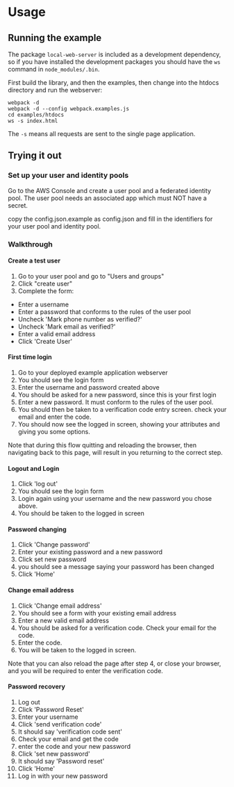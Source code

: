 # Usage

## Running the example

The package `local-web-server` is included as a development dependency, so if
you have installed the development packages you should have the `ws` command in
`node_modules/.bin`.

First build the library, and then the examples, then change into the htdocs directory and run the webserver:

    webpack -d
    webpack -d --config webpack.examples.js
    cd examples/htdocs
    ws -s index.html

The `-s` means all requests are sent to the single page application.

## Trying it out

### Set up your user and identity pools

Go to the AWS Console and create a user pool and a federated identity pool.
The user pool needs an associated app which must NOT have a secret.

copy the config.json.example as config.json and fill in the identifiers for
your user pool and identity pool.

### Walkthrough

#### Create a test user

1. Go to your user pool and go to "Users and groups"
2. Click "create user"
3. Complete the form:
  - Enter a username 
  - Enter a password that conforms to the rules of the user pool
  - Uncheck 'Mark phone number as verified?'
  - Uncheck 'Mark email as verified?'
  - Enter a valid email address
  - Click 'Create User'

#### First time login

1. Go to your deployed example application webserver
2. You should see the login form
3. Enter the username and password created above
4. You should be asked for a new password, since this is your first login
5. Enter a new password. It must conform to the rules of the user pool.
6. You should then be taken to a verification code entry screen.  check your email and enter the code.
7. You should now see the logged in screen, showing your attributes and giving you some options.

Note that during this flow quitting and reloading the browser, then navigating back to this page, 
will result in you returning to the correct step.

#### Logout and Login

1. Click 'log out'
2. You should see the login form
3. Login again using your username and the new password you chose above.
4. You should be taken to the logged in screen

#### Password changing

1. Click 'Change password'
2. Enter your existing password and a new password
3. Click set new password
4. you should see a message saying your password has been changed
5. Click 'Home'

#### Change email address

1. Click 'Change email address'
2. You should see a form with your existing email address
3. Enter a new valid email address
4. You should be asked for a verification code.  Check your email for the code.
5. Enter the code.
6. You will be taken to the logged in screen.

Note that you can also reload the page after step 4, or close your browser, and you will 
be required to enter the verification code.

#### Password recovery

1. Log out
2. Click 'Password Reset'
3. Enter your username
4. Click 'send verification code'
5. It should say 'verification code sent'
6. Check your email and get the code
7. enter the code and your new password
8. Click 'set new password'
9. It should say 'Password reset'
10. Click 'Home'
11. Log in with your new password
